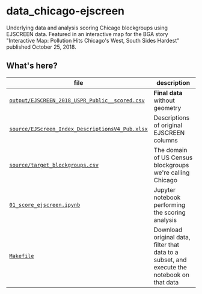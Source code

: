 # data_chicago-ejscreen
Underlying data and analysis scoring Chicago blockgroups using EJSCREEN data. Featured in an interactive map for the BGA story "Interactive Map: Pollution Hits Chicago's West, South Sides Hardest" published October 25, 2018.

## What's here?

| file  | description |
| ------------- | ------------- |
| [`output/EJSCREEN_2018_USPR_Public__scored.csv`](https://github.com/bettergov/data_chicago-ejscreen/blob/master/output/EJSCREEN_2018_USPR_Public__scored.csv)  | **Final data** without geometry  |
| [`source/EJScreen_Index_DescriptionsV4_Pub.xlsx`](https://github.com/bettergov/data_chicago-ejscreen/blob/master/source/EJScreen_Index_DescriptionsV4_Pub.xlsx)  | Descriptions of original EJSCREEN columns  |
| [`source/target_blockgroups.csv`](https://github.com/bettergov/data_chicago-ejscreen/blob/master/source/target_blockgroups.csv)  | The domain of US Census blockgroups we're calling Chicago  |
| [`01_score_ejscreen.ipynb`](https://github.com/bettergov/data_chicago-ejscreen/blob/master/01_score_ejscreen.ipynb)  | Jupyter notebook performing the scoring analysis  |
| [`Makefile`](https://github.com/bettergov/data_chicago-ejscreen/blob/master/Makefile)  | Download original data, filter that data to a subset, and execute the notebook on that data |

